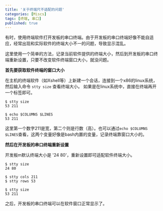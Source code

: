 ```yaml
---
title: '关于终端尺不适配的问题'
categories: [Miscs]
tags: [终端, 串口]     
published: true
---
```


有时，使用终端软件打开发板的串口终端。由于开发板的串口终端好像不能自适应，经常出现和实际软件的终端大小不一的问题，导致显示混乱。

这里使用一个简单的方法，记录当前软件提供的终端大小，然后到开发板的串口终端重新设置，只要不改变软件终端窗口大小，就没问题。

**首先要获取软件终端的窗口大小**

在主机的终端软件（如Xshell等）上新建一个会话，连接到一个x86的linux系统，然后输入命令 `stty size` 查看终端大小。
如果是在linux系统中，直接在终端再开一个标签即可。

```console
$ stty size
53 211

$ echo $COLUMNS $LINES
53 211
```

这里第一个数字211是宽，第二个则是行数（高）。也可以通过`echo $COLUMNS $LINES`查看，这两个变量好像是bash内置的变量，记录终端靠窗口大小的。

**然后在开发板的串口终端重新设置**

开发板m默认终端大小是 '24 80'，重新设置即可适配软件终端大小。

```console
$ stty size
24 80

$ stty cols 211
$ stty rows 53

$ stty size
53 211
```

之后，开发板的串口终端可以在软件窗口正常显示了。